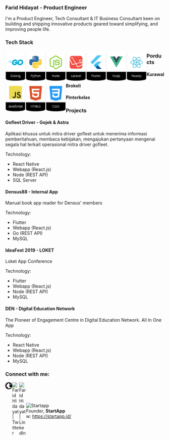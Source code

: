 ### Farid Hidayat - Product Engineer

I'm a Product Engineer, Tech Consultant & IT Business Consultant keen on building and shipping innovative products geared toward simplifying, and improving people life.

### Tech Stack

<img align="left" alt="Golang" width="64px" src="assets/golang.png" />
<img align="left" alt="Python" width="64px" src="assets/python.png" />
<img align="left" alt="Nodejs" width="64px" src="assets/nodejs.png" />
<img align="left" alt="Laravel" width="64px" src="assets/laravel.png" />
<img align="left" alt="Flutter" width="64px" src="assets/flutter.png" />
<img align="left" alt="Vuejs" width="64px" src="assets/vuejs.png" />
<img align="left" alt="Reactjs" width="64px" src="assets/reactjs.png" />
<img align="left" alt="Javascript" width="64px" src="assets/js.png" />
<img align="left" alt="HTML5" width="64px" src="assets/html5.png" />
<img align="left" alt="CSS" width="64px" src="assets/css3.png" />

### Porducts
#### Kurawal
#### Brokoli
#### Pinterkelas

### Projects
#### Gofleet Driver - Gojek & Astra
Aplikasi khusus untuk mitra driver gofleet untuk menerima informasi pemberitahuan, membaca kebijakan, mengajukan pertanyaan mengenai segala hal terkait operasional mitra driver gofleet.

Technology:
- React Native
- Webapp (React.js)
- Node (REST API)
- SQL Server

#### Densus88 - Internal App
Manual book app reader for Densus' members

Technology:
- Flutter
- Webapp (React.js)
- Go (REST API)
- MySQL

#### IdeaFest 2019 - LOKET
Loket App Conference

Technology:
- Flutter
- Webapp (React.js)
- Node (REST API)
- MySQL

#### DEN - Digital Education Network
The Pioneer of Engagement Centre in Digital Education Network. All In One App

Technology:
- React Native
- Webapp (React.js)
- Node (REST API)
- MySQL

### Connect with me:

[<img align="left" alt="Farid Hidayat" width="22px" src="https://raw.githubusercontent.com/iconic/open-iconic/master/svg/globe.svg" />][website]
<!-- [<img align="left" alt="Farid Hidayat | YouTube" width="22px" src="https://cdn.jsdelivr.net/npm/simple-icons@v3/icons/youtube.svg" />][youtube] -->
[<img align="left" alt="Farid Hidayat | Twitter" width="22px" src="https://cdn.jsdelivr.net/npm/simple-icons@v3/icons/twitter.svg" />][twitter]
[<img align="left" alt="Farid Hidayat | LinkedIn" width="22px" src="https://cdn.jsdelivr.net/npm/simple-icons@v3/icons/linkedin.svg" />][linkedin]

[website]: https://faridlab.github.io
[twitter]: https://twitter.com/faridlab
<!-- [youtube]: https://youtube.com/faridlab -->
[linkedin]: https://linkedin.com/in/faridlab


<br />
<br />
<br />

<img alt="Startapp" height="64px" src="https://startapp.id/wp-content/uploads/2022/09/StartApp-Logo-Master-dark.png" /><br/>
Founder, **StartApp**<br/>
w: https://startapp.id/<br/>
